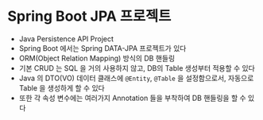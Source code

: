 # Spring Boot JPA 프로젝트
- Java Persistence API Project
- Spring Boot 에서는 Spring DATA-JPA 프로젝트가 있다
- ORM(Object Relation Mapping) 방식의 DB 핸들링
- 기본 CRUD 는 SQL 을 거의 사용하지 않고, DB의 Table 생성부터 적용할 수 있다
- Java 의 DTO(VO) 데이터 클래스에 `@Entity`, `@Table` 을 설정함으로서, 자동으로 Table 을 생성하게 할 수 있다
- 또한 각 속성 변수에는 여러가지 Annotation 들을 부착하여 DB 핸들링을 할 수 있다